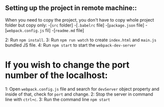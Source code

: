 ## Setting up the project in remote machine::

When you need to copy the project, you don't have to copy whole project folder but copy only:
-[`src` folder]
-[`.babelrc` file]
-[`package.json` file]
-[`webpack.config.js` fil]
-[`readme.md` file]

2: Run `npm install`.
3: Run `npm run watch` to create `index.html` and `main.js` bundled JS file.
4: Run `npm start` to start the `webpack-dev-server`
</ol>

If you wish to change the port number of the localhost:
=======================================================
1: Open `webpack.config.js` file and search for `devServer` object property and inside of that, check for `port` and change.
2: Stop the server in command line with `ctrl+c`.
3: Run the command line `npm start`

